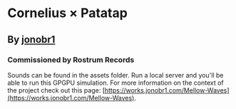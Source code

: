 # Cornelius &times; Patatap

## By [jonobr1](https://jonobr1.com/)

### Commissioned by Rostrum Records

Sounds can be found in the assets folder. Run a local server and you'll be able to run this GPGPU simulation. For more information on the context of the project check out this page: [https://works.jonobr1.com/Mellow-Waves](https://works.jonobr1.com/Mellow-Waves).
